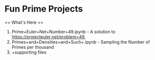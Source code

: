 # Fun Prime Projects

== What's Here ==
1. Prime+Euler+Net+Number+49.ipynb - A solution to  https://projecteuler.net/problem=49, 
2. Primes+and+Densities+and+Such+.ipynb - Sampling the Number of Primes per thousand
3. +supporting files

